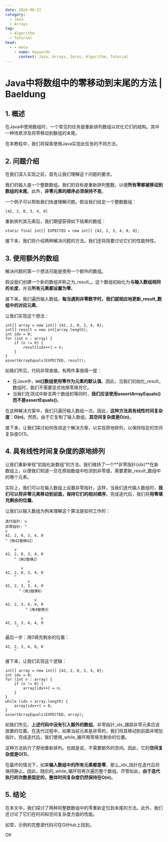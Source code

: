 ```yaml
---
date: 2024-06-22
category:
  - Java
  - Arrays
tag:
  - Algorithm
  - Tutorial
head:
  - - meta
    - name: keywords
      content: Java, Arrays, Zeros, Algorithm, Tutorial
---
```


# Java中将数组中的零移动到末尾的方法 | Baeldung

## 1. 概述

在Java中使用数组时，一个常见的任务是重新排列数组以优化它们的结构。其中一种场景涉及将零移动到数组的末尾。

在本教程中，我们将探索使用Java实现此任务的不同方法。

## 2. 问题介绍

在我们深入实现之前，首先让我们理解这个问题的要求。

我们的输入是一个整数数组。我们的目标是重新排列整数，以便**所有零都被移动到数组的末尾**。此外，**非零元素的顺序必须保持不变**。

一个例子可以帮助我们快速理解问题。假设我们给定一个整数数组：
```
[42, 2, 0, 3, 4, 0]
```

重新排列其元素后，我们期望获得如下结果的数组：
```
static final int[] EXPECTED = new int[] {42, 2, 3, 4, 0, 0};
```

接下来，我们将介绍两种解决问题的方法。我们还将简要讨论它们的性能特性。

## 3. 使用额外的数组

解决问题的第一个想法可能是使用一个额外的数组。

假设我们创建一个新的数组并称之为_result_。这个数组初始化为**与输入数组相同的长度**，并且**所有元素都设置为零**。

接下来，我们遍历输入数组。**每当遇到非零数字时，我们就相应地更新_result_数组中的对应元素**。

让我们实现这个想法：
```
int[] array = new int[] {42, 2, 0, 3, 4, 0};
int[] result = new int[array.length];
int idx = 0;
for (int n : array) {
    if (n != 0) {
        result[idx++] = n;
    }
}
assertArrayEquals(EXPECTED, result);
```

如我们所见，代码非常直接。有两件事值得一提：

- 在Java中，**int[]数组使用零作为元素的默认值**。因此，当我们初始化_result_数组时，我们不需要显式地用零填充它。
- 当我们在测试中断言两个数组的等同时，**我们应该使用assertArrayEquals()而不是assertEquals()**。

在这种解决方案中，我们只遍历输入数组一次。因此，**这种方法具有线性时间复杂度：O(n)**。然而，由于它复制了输入数组，**其空间复杂度是O(n)**。

接下来，让我们探讨如何改进这个解决方案，以实现原地排列，以保持恒定的空间复杂度O(1)。

## 4. 具有线性时间复杂度的原地排列

让我们重新审视“初始化新数组”的方法。我们维持了一个**非零指针(_idx_)**在新数组上，以便我们知道一旦在原始数组中检测到非零值，需要更新_result_数组中的哪个元素。

实际上，我们可以在输入数组上设置非零指针。这样，当我们迭代输入数组时，**我们可以将非零元素移动到前面，保持它们的相对顺序**。完成迭代后，我们将**用零填充剩余的位置**。

让我们以输入数组为例来理解这个算法是如何工作的：
```
迭代指针: v
非零指针: ^
v
42, 2, 0, 3, 4, 0
^（用42替换42）

    v
42, 2, 0, 3, 4, 0
    ^（用2替换2）

       v
42, 2, 0, 3, 4, 0
    ^
          v
42, 2, 3, 3, 4, 0
      ^（用3替换0）

             v
42, 2, 3, 4, 4, 0
         ^（用4替换3）

                v
42, 2, 3, 4, 4, 0
     ^
```

最后一步：用0填充剩余的位置：
```
42, 2, 3, 4, 0, 0
    ^
```

接下来，让我们实现这个逻辑：
```
int[] array = new int[] {42, 2, 0, 3, 4, 0};
int idx = 0;
for (int n : array) {
    if (n != 0) {
        array[idx++] = n;
    }
}
while (idx < array.length) {
    array[idx++] = 0;
}
assertArrayEquals(EXPECTED, array);
```

如我们所见，**上述代码中没有引入额外的数组**。非零指针_idx_跟踪非零元素应该放置的位置。在迭代过程中，如果当前元素是非零的，我们将其移动到前面并增加指针。完成迭代后，我们使用_while_循环用零填充剩余的位置。

这种方法执行了原地重新排列。也就是说，不需要额外的空间。因此，它的**空间复杂度是O(1)**。

在最坏的情况下，如果**输入数组中的所有元素都是零**，那么_idx_指针在迭代后将保持静止。因此，随后的_while_循环将再次遍历整个数组。尽管如此，**由于迭代执行的次数是固定的，整体时间复杂度仍然保持在O(n)**。

## 5. 结论

在本文中，我们探讨了两种将整数数组中的零重新定位到末尾的方法。此外，我们还讨论了它们在时间和空间复杂度方面的性能。

如常，示例的完整源代码可在GitHub上找到。

OK